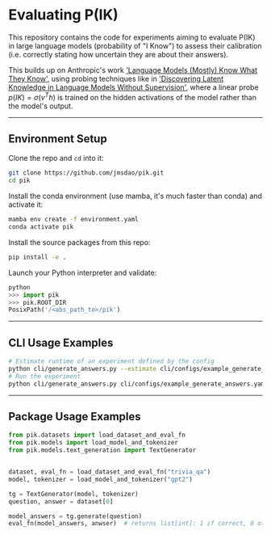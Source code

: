# Evaluating P(IK)

This repository contains the code for experiments aiming to evaluate P(IK) in large language models (probability of "I Know") to assess their calibration (i.e. correctly stating how uncertain they are about their answers).

This builds up on Anthropic's work ['Language Models (Mostly) Know What They Know'](https://arxiv.org/abs/2106.03384), using probing techniques like in ['Discovering Latent Knowledge in Language Models Without Supervision'](https://arxiv.org/abs/2212.03827), where a linear probe $p(IK) = \sigma(v^T h)$ is trained on the hidden activations of the model rather than the model's output.

---

## Environment Setup

Clone the repo and `cd` into it:
```bash
git clone https://github.com/jmsdao/pik.git
cd pik
```

Install the conda environment (use mamba, it's much faster than conda) and activate it:
```bash
mamba env create -f environment.yaml
conda activate pik
```

Install the source packages from this repo:
```bash
pip install -e .
```

Launch your Python interpreter and validate:
```python
python
>>> import pik
>>> pik.ROOT_DIR
PosixPath('/<abs_path_to>/pik')
```

---

## CLI Usage Examples

```bash
# Estimate runtime of an experiment defined by the config
python cli/generate_answers.py --estimate cli/configs/example_generate_answers.yaml
# Run the experiment
python cli/generate_answers.py cli/configs/example_generate_answers.yaml
```

---

## Package Usage Examples

```python
from pik.datasets import load_dataset_and_eval_fn
from pik.models import load_model_and_tokenizer
from pik.models.text_generation import TextGenerator


dataset, eval_fn = load_dataset_and_eval_fn("trivia_qa")
model, tokenizer = load_model_and_tokenizer("gpt2")

tg = TextGenerator(model, tokenizer)
question, answer = dataset[0]

model_answers = tg.generate(question)
eval_fn(model_answers, anwser)  # returns list[int]: 1 if correct, 0 otherwise
```
